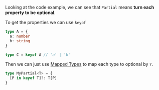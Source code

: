 Looking at the code example, we can see that `Partial` means **turn each property to be optional**.

To get the properties we can use `keyof`

```ts
type A = {
  a: number
  b: string
}

type C = keyof A // 'a' | 'b'
```

Then we can just use [Mapped Types](https://www.typescriptlang.org/docs/handbook/2/mapped-types.html) to map each type to optional by `?`.

```ts
type MyPartial<T> = {
  [P in keyof T]?: T[P]
}
```
